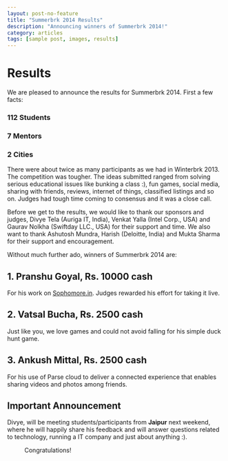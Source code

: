 ```yaml
---
layout: post-no-feature
title: "Summerbrk 2014 Results"
description: "Announcing winners of Summerbrk 2014!"
category: articles
tags: [sample post, images, results]
---
```


# Results

We are pleased to announce the results for Summerbrk 2014. First a few facts:

### 112 Students

### 7 Mentors

### 2 Cities

There were about twice as many participants as we had in Winterbrk 2013. The competition was tougher. The ideas submitted ranged from solving serious educational issues like bunking a class :), fun games, social media, sharing with friends, reviews, internet of things, classified listings and so on. Judges had tough time coming to consensus and it was a close call.

Before we get to the results, we would like to thank our sponsors and judges, Divye Tela (Auriga IT, India), Venkat Yalla (Intel Corp., USA) and Gaurav Nolkha (Swiftday LLC., USA) for their support and time. We also want to thank Ashutosh Mundra, Harish (Deloitte, India) and Mukta Sharma for their support and encouragement.

Without much further ado, winners of Summerbrk 2014 are:

## 1. Pranshu Goyal, Rs. 10000 cash
For his work on [Sophomore.in](http://www.sophomore.in). Judges rewarded his effort for taking it live.

## 2. Vatsal Bucha, Rs. 2500 cash
Just like you, we love games and could not avoid falling for his simple duck hunt game.

## 3. Ankush Mittal, Rs. 2500 cash
For his use of Parse cloud to deliver a connected experience that enables sharing videos and photos among friends.

## Important Announcement
Divye, will be meeting students/participants from **Jaipur** next weekend, where he will happily share his feedback and will answer questions related to technology, running a IT company and just about anything :). 


<figure>
	<img src="">
	<figcaption>Congratulations!</figcaption>
</figure>
